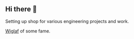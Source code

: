 ## Hi there 👋

Setting up shop for various engineering projects and work.

[Wiglaf](https://en.wikipedia.org/wiki/Wiglaf) of some fame.
